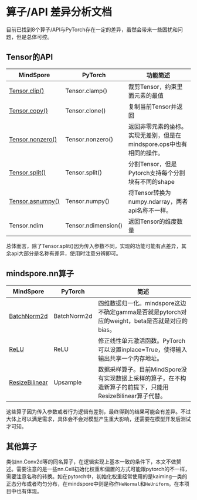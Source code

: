 # 算子/API 差异分析文档

目前已找到8个算子/API与PyTorch存在一定的差异，虽然会带来一些困扰和问题，但是总体可控。

## Tensor的API

| MindSpore                               | PyTorch             | 功能简述                                                     |
| --------------------------------------- | ------------------- | ------------------------------------------------------------ |
| [Tensor.clip()](./tensor_clip.md)       | Tensor.clamp()      | 裁剪Tensor，约束里面元素的最值                               |
| [Tensor.copy()](./tensor_copy.md)       | Tensor.clone()      | 复制当前Tensor并返回                                         |
| [Tensor.nonzero()](./tensor_nonzero.md) | Tensor.nonzero()    | 返回非零元素的坐标。实现无差别，但是在mindspore.ops中也有相同的操作。 |
| [Tensor.split()](./tensor_split.md)     | Tensor.split()      | 分割Tensor，但是Pytorch支持每个分割块有不同的shape           |
| [Tensor.asnumpy()](./tensor2numpy.md)   | Tensor.numpy()      | 将Tensor转换为numpy.ndarray，两者api名称不一样。             |
| Tensor.ndim                             | Tensor.ndimension() | 返回Tensor的维度数量                                         |

总体而言，除了Tensor.split()因为传入参数不同，实现的功能可能有点差异，其余api大部分是名称有差异，使用时注意分辨即可。

## mindspore.nn算子

| MindSpore                            | PyTorch     | 简述                                                         |
| ------------------------------------ | ----------- | ------------------------------------------------------------ |
| [BatchNorm2d](./batchnorm2d.md)      | BatchNorm2d | 四维数据归一化。mindspore这边不确定gamma是否就是pytorch对应的weight，beta是否就是对应的bias。 |
| [ReLU](./relu.md)                    | ReLU        | 修正线性单元激活函数。PyTorch可以设置inplace=True，使得输入输出共享一个内存地址。 |
| [ResizeBilinear](./sample_method.md) | Upsample    | 数据采样算子。目前MindSpore没有实现数据上采样的算子，在不构造新算子的前提下，只能用ResizeBilinear算子代替。 |

这些算子因为传入参数或者行为逻辑有差别，最终得到的结果可能会有差异。不过大体上可以满足需求，具体会不会对模型产生重大影响，还需要在模型开发后测试才可知。

## 其他算子

类似nn.Conv2d等的同名算子，在逻辑实现上基本一致的条件下，本文不做赘述。需要注意的是一些nn.Cell初始化权重和偏置的方式可能跟pytorch的不一样，需要注意名称的转换。如在pytorch中，初始化权重经常使用的是kaiming一类的正态分布或者均匀分布，在mindspore中则是称作`HeNormal`和`HeUniform`。在本项目中也有体现。